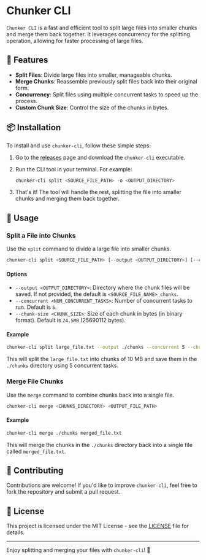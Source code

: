# Chunker CLI

`Chunker CLI` is a fast and efficient tool to split large files into smaller chunks and merge them back together. It leverages concurrency for the splitting operation, allowing for faster processing of large files.

## 🚀 Features

- **Split Files**: Divide large files into smaller, manageable chunks.
- **Merge Chunks**: Reassemble previously split files back into their original form.
- **Concurrency**: Split files using multiple concurrent tasks to speed up the process.
- **Custom Chunk Size**: Control the size of the chunks in bytes.

## 📦 Installation

To install and use `chunker-cli`, follow these simple steps:

1. Go to the [releases](https://github.com/pyyupsk/chunker-cli/releases) page and download the `chunker-cli` executable.

2. Run the CLI tool in your terminal. For example:

    ```bash
    chunker-cli split <SOURCE_FILE_PATH> -o <OUTPUT_DIRECTORY>
    ```

3. That's it! The tool will handle the rest, splitting the file into smaller chunks and merging them back together.

## 🧩 Usage

### Split a File into Chunks

Use the `split` command to divide a large file into smaller chunks.

```bash
chunker-cli split <SOURCE_FILE_PATH> [--output <OUTPUT_DIRECTORY>] [--concurrent <NUM_CONCURRENT_TASKS>] [--chunk-size <CHUNK_SIZE>]
```

#### Options

- `--output <OUTPUT_DIRECTORY>`: Directory where the chunk files will be saved. If not provided, the default is `<SOURCE_FILE_NAME>_chunks`.
- `--concurrent <NUM_CONCURRENT_TASKS>`: Number of concurrent tasks to run. Default is `5`.
- `--chunk-size <CHUNK_SIZE>`: Size of each chunk in bytes (in binary format). Default is `24.5MB` (25690112 bytes).

#### Example

```bash
chunker-cli split large_file.txt --output ./chunks --concurrent 5 --chunk-size 10485760
```

This will split the `large_file.txt` into chunks of 10 MB and save them in the `./chunks` directory using 5 concurrent tasks.

### Merge File Chunks

Use the `merge` command to combine chunks back into a single file.

```bash
chunker-cli merge <CHUNKS_DIRECTORY> <OUTPUT_FILE_PATH>
```

#### Example

```bash
chunker-cli merge ./chunks merged_file.txt
```

This will merge the chunks in the `./chunks` directory back into a single file called `merged_file.txt`.

## 🎉 Contributing

Contributions are welcome! If you'd like to improve `chunker-cli`, feel free to fork the repository and submit a pull request.

## 📜 License

This project is licensed under the MIT License - see the [LICENSE](LICENSE) file for details.

---

Enjoy splitting and merging your files with `chunker-cli`! 🚀
